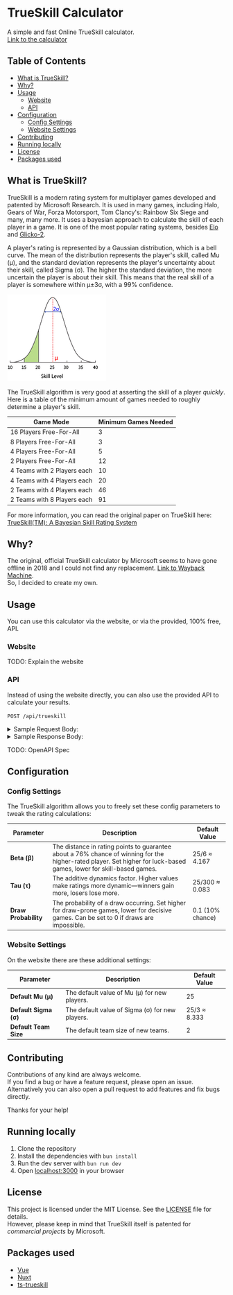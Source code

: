 # TrueSkill Calculator

A simple and fast Online TrueSkill calculator.  
[Link to the calculator](https://trueskill-calculator.vercel.app/)

## Table of Contents

- [What is TrueSkill?](#what-is-trueskill)
- [Why?](#why)
- [Usage](#usage)
    - [Website](#website)
    - [API](#api)
- [Configuration](#configuration)
    - [Config Settings](#config-settings)
    - [Website Settings](#website-settings)
- [Contributing](#contributing)
- [Running locally](#running-locally)
- [License](#license)
- [Packages used](#packages-used)

## What is TrueSkill?

TrueSkill is a modern rating system for multiplayer games developed and patented by Microsoft Research.
It is used in many games, including Halo, Gears of War, Forza Motorsport, Tom Clancy's: Rainbow Six
Siege and many, many more. It uses a bayesian approach to calculate the skill of each player in a
game. It is one of the most popular rating systems, besides [Elo](https://en.wikipedia.org/wiki/Elo_rating_system) and [Glicko-2](https://en.wikipedia.org/wiki/Glicko_rating_system).

A player's rating is represented by a Gaussian distribution, which is a bell curve. The mean of the
distribution represents the player's skill, called Mu (µ), and the standard deviation represents
the player's uncertainty about their skill, called Sigma (σ). The higher the standard deviation,
the more uncertain the player is about their skill. This means that the real skill of a player is
somewhere within μ±3σ, with a 99% confidence.

![](./assets/trueskill-skilldia.jpg)

The TrueSkill algorithm is very good at asserting the skill of a player <i>quickly</i>. Here is
a table of the minimum amount of games needed to roughly determine a player's skill.

| Game Mode                   | Minimum Games Needed |
| --------------------------- | -------------------- |
| 16 Players Free-For-All     | 3                    |
| 8 Players Free-For-All      | 3                    |
| 4 Players Free-For-All      | 5                    |
| 2 Players Free-For-All      | 12                   |
| 4 Teams with 2 Players each | 10                   |
| 4 Teams with 4 Players each | 20                   |
| 2 Teams with 4 Players each | 46                   |
| 2 Teams with 8 Players each | 91                   |

For more information, you can read the original paper on TrueSkill here:  
[TrueSkill(TM): A Bayesian Skill Rating System](https://www.microsoft.com/en-us/research/wp-content/uploads/2007/01/NIPS2006_0688.pdf)

## Why?

The original, official TrueSkill calculator by Microsoft seems to have gone offline in 2018 and I could not find any replacement. [Link to Wayback Machine](https://web.archive.org/web/20230000000000*/http://boson.research.microsoft.com:80/trueskill/rankcalculator.aspx).  
So, I decided to create my own.

## Usage

You can use this calculator via the website, or via the provided, 100% free, API.

### Website

TODO: Explain the website

### API

Instead of using the website directly, you can also use the provided API to calculate your results.

`POST /api/trueskill`

<details>
<summary>Sample Request Body:</summary>

```jsonc
{
    // config param is optional
    "config": {
        "beta": 4.166666666666667,
        "tau": 0.08333333333333333,
        "drawProbability": 0.1,
    },
    "teams": [
        {
            "name": "Team 1",
            "rank": 1,
            "players": [
                {
                    "name": "Pep",
                    "rating": [25.0, 8.33],
                    "weight": 1.0,
                },
                {
                    "name": "Pep 2",
                    "rating": [25.0, 8.33],
                    "weight": 1.0,
                },
                // more players ...
            ],
        },
        {
            "name": "Team 2",
            "rank": 2,
            "players": [
                {
                    "name": "Pep 3",
                    "rating": [25.0, 8.33],
                    "weight": 1.0,
                },
                {
                    "name": "Pep 4",
                    "rating": [25.0, 8.33],
                    "weight": 1.0,
                },
                // more players ...
            ],
        },
        // more teams ...
    ],
}
```

</details>

<details>
<summary>Sample Response Body:</summary>

```jsonc
{
    "teams": [
        {
            "name": "Team 1",
            "rank": 1,
            "players": [
                {
                    "name": "Pep",
                    "rating": [28.106874248258354, 7.771343226309424],
                    "weight": 1,
                    "ratingChanges": [3.1068742482583502, -0.5586567736905756],
                },
                {
                    "name": "Pep 2",
                    "rating": [28.106874248258354, 7.771343226309424],
                    "weight": 1,
                    "ratingChanges": [3.1068742482583502, -0.5586567736905756],
                },
            ],
            "expectedScore": 0.5,
        },
        {
            "name": "Team 2",
            "rank": 2,
            "players": [
                {
                    "name": "Pep 3",
                    "rating": [21.893125751741643, 7.771343226309424],
                    "weight": 1,
                    "ratingChanges": [-3.106874248258361, -0.5586567736905756],
                },
                {
                    "name": "Pep 4",
                    "rating": [21.893125751741643, 7.771343226309424],
                    "weight": 1,
                    "ratingChanges": [-3.106874248258361, -0.5586567736905756],
                },
            ],
            "expectedScore": 0.5,
        },
    ],
    "matchQuality": 44.73567439300163,
}
```

</details>

TODO: OpenAPI Spec

## Configuration

### Config Settings

The TrueSkill algorithm allows you to freely set these config parameters to tweak the rating calculations:

| Parameter            | Description                                                                                                                                                         | Default Value    |
| -------------------- | ------------------------------------------------------------------------------------------------------------------------------------------------------------------- | ---------------- |
| **Beta (β)**         | The distance in rating points to guarantee about a 76% chance of winning for the higher-rated player. Set higher for luck-based games, lower for skill-based games. | 25/6 ≈ 4.167     |
| **Tau (τ)**          | The additive dynamics factor. Higher values make ratings more dynamic—winners gain more, losers lose more.                                                          | 25/300 ≈ 0.083   |
| **Draw Probability** | The probability of a draw occurring. Set higher for draw-prone games, lower for decisive games. Can be set to 0 if draws are impossible.                            | 0.1 (10% chance) |

### Website Settings

On the website there are these additional settings:

| Parameter             | Description                                     | Default Value |
| --------------------- | ----------------------------------------------- | ------------- |
| **Default Mu (μ)**    | The default value of Mu (μ) for new players.    | 25            |
| **Default Sigma (σ)** | The default value of Sigma (σ) for new players. | 25/3 ≈ 8.333  |
| **Default Team Size** | The default team size of new teams.             | 2             |

## Contributing

Contributions of any kind are always welcome.  
If you find a bug or have a feature request, please open an issue.  
Alternatively you can also open a pull request to add features and fix bugs directly.

Thanks for your help!

## Running locally

1. Clone the repository
2. Install the dependencies with `bun install`
3. Run the dev server with `bun run dev`
4. Open [localhost:3000](http://localhost:3000) in your browser

## License

This project is licensed under the MIT License. See the [LICENSE](LICENSE) file for details.  
However, please keep in mind that TrueSkill itself is patented for _commercial projects_ by Microsoft.

## Packages used

- [Vue](https://vuejs.org/)
- [Nuxt](https://vitejs.dev/)
- [ts-trueskill](https://www.npmjs.com/package/ts-trueskill)
